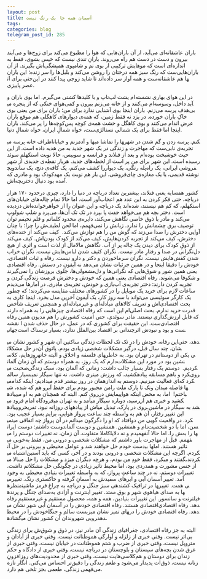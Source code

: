 ```yaml
---
layout: post
title: آسمان همه جا یک‌ رنگ نیست
tags: 
categories: blog
telegram_post_id: 285
---
```

باران عاشقانه‌ای می‌آید، از آن باران‌هایی که هوا را مطبوع می‌کند برای زوج‌ها و می‌آیند بیرون و دست در
دست هم راه می‌روند. بارانِ تندی نیست که خیس بشوی، فقط به اندازه‌ای است که موهایش ترکیبی از بوی 
نم و شامپوی همیشگی‌اش بگیرند. از آن باران‌هایی‌ست که رنگ سبز همه درختان را روشن می‌کند و بلبل‌ها را
سر زنده؛ این باران حتی برای آن‎ها هم عاشقانه‌ست و همه آواز سر داده‌اند تا شاید زوجی پیدا کنند در این 
عصر پاییزی.

در این هوای بهاری نشسته‌ام پشت لپ‌تاپ و با کلیدها کشتی می‌گیرم. اما بوی باران و هوای خنکی که از 
پنجره می‎آید داخل، وسوسه‌ام می‌کنند و از خانه می‌زنم بیرون و کمی بی‌هدف پرسه می‌زنم.
باران اینجا بوی آشنایی ندارد برای من؛ باران برای من یعنی بوی خاکِ باران خورده. در یزد نه فقط زمین، که 
همه‌‌ی دیوارهای کاهگلی هم موقع باران عرض اندام می‌کنند و بوی کاهگل و خشت همه‌ی کوچه 
پس‌کوچه‌ها را پر می‌کند. باران اینجا اما فقط برای یک شمالی نستالژی‌ست، خواه شمالِ ایران، خواه شمالِ 
دنیا.

اطراف خانه پرسه می‎زنم و خیابان‎ها و آدم‎ها را تماشا می‎کنم. پرسه زدن و گم شدن در شهر تجربه‌ی 
نابی‌ست که مهاجرت و زندگی در یک شهر جدید به من هدیه داده است. از این حیث خوشبخت بوده‌ام و 
بعد از فنلاند و فرانسه و سوییس، حالا نوبت استکهلمِ سوئد رسیده است. این شهر برای من پر است از 
لحظه‌های جدید. هربار نقطه‌ی جدیدی از شهر را کشف می‌کنم، یک کافه‌ی دنج، یک ساندویچ‎فروشی ایرانی، 
یک راه‌پله رنگی، یک دیوار نوشته قدیمی، یا یک مغازه‌ی چای‌فروشی. این بار هم نوبت یک مهدکودک بود و 
مادری که آمده بود دنبال دختر‌بچه‌اش.

کشور همسایه یعنی فنلاند، بیشترین تعداد دریاچه در دنیا را دارد، چیزی در‌حدود ۱۷۰ هزار دریاچه. حتی فکر 
کردن به این عدد هم اعجاب‌آور است. اما حالا تمام چاله‌های خیابان‌های استکهلم، که کم هم نیستند، 
شده‌اند یک دریاچه و این عنوان را از خواهرخوانده‌اش دزدیده است. دختر بچه هم می‌خواهد جفت پا بپرد 
در تک تک آن‌ها. می‌پرد و شلپ شولوپ می‌کند و مادر با ذوق خاصی نگاهش می‌کند، دایره‌ی محدود کلماتم
و قلم نحیفم توان توصیف برق چشمانش را ندارد. زبانش را نمی‌فهمم، اما لحن لطیف‌ش را چرا؛ با چنان 
آوایی دخترش را صدا می‌زند که گوش من را هم نوازش می‌کند. 
کیف می‌کند از خنده‌های دخترش، کیف می‌کند از تجربه کردن‌هایش، کیف می‌کند از کودک بودن‌اش. کیف 
می‌کند از ذوقِ کودک برای دیدن یک چاله پر از آب. نگاهش مالامال از لذت است و اثری از هیچ دل‌نگرانی در 
صدا و رفتارِ مادر نیست. نگران کثیف شدن لباس‌هایش نیست. نگران خراب شدن کفش‌هایش نیست. نگران 
سرماخوردن‌ و دکتر و دارو نیست.
رفاه و ثبات اقتصادی، خودش را دقیقا اینجا و در همین جزئیات نشان می‌دهد نه آیفونِ در دستش. رفاه 
اقتصادی یعنی همین شور و شوق‌هایی که ‌نگرانی‌ها و دل‌مشغولی‌ها‌، جلوی بروزشان را نمی‌گیرند و شکوفا 
می‌شوند. رفاه اقتصادی یعنی همین که خودش و دخترش فرصت زندگی کردن و تجربه کردن دارند: دختر 
تجربه‌ی آب‌بازی و خودش، تجربه‌ی مادری.
در آمارها می‌دیدم ساعات لازم برای خرید یک موبایل را در کشورهای مختلف مقایسه می‌کردند؛ که چطور 
یک کارگر سوئیسی می‌تواند با سه روز کار، یک آیفون آخرین مدل بخرد. اینجا کاری به بحث اقتصادی‌اش و 
تعریف کالاهای مبادله‌ای و غیرمبادله‌ای و همچنین تعریف شاخص قدرت خرید ندارم. بحث اصلی‌ام این 
است که رفاه اقتصادی چیزهایی را به همراه دارند که قابل ارزش‌گذاری نیستند. مادر سوئدی، حتی امنیت 
کشورش را هم مدیون همین رفاه اقتصادی‌ست. این حقیقت برای کشوری که در عمل، در حال حذف شدن ا
نقشه جهانی‎ست و بود و نبودش اثرچندانی بر اقتصاد بین‌الملل ندارد، بسیار ترسناک است.

این رفاه، خودش را در تک تک لحظات زندگی ساکنین آن شهر و کشور نشان می‎دهد، حتی در حل 
مشکلات‎شان.
چند سال قبل، درگیر مشکلات شخصی زیادی بودم. پاتوق آن روزهایم، کلاس‎های فلسفه و اخلاق و البته 
خانه‎ی یکی از دوستانم در تهران بود. به خاطر دارم که یک روز، به همراه دوستم که آن زمان آلمان‎نشین بود 
در مورد این مشکلات صحبت می‎کردیم. 
دوستم یک رفتار بسیار جالب داشت: زمانی که آلمان بود، سبک زندگی بسیار سالم‎تری داشت. نه تنها سیگار 
نمی‎کشید، که ورزش می‎کرد و باهم مسابقه پیاده‎روی می‎دادیم: اینکه کدام‎مان در روز بیشتر قدم می‎زنیم. 
دوستم به اندازه‎ای فعالیت می‎کرد که من مجبور بودم برای حفظ آبرو هم که شده، شب‎ها فاصله میدان 
ونک تا پارک ملت را پیاده‎روی کنم. البته که همچنان هم به او می‎باختم! 
اما، به محض اینکه هواپیمایش در فرودگاه امام فرود می‎آمد و به تهران می‎رسید، دوباره سیگار می‎کشید و 
خبری هم از پیاده‎روی‎های روزانه نبود. تفریح‎اش از پیاده‎روی در پارک، تبدیل می‎شد به سیگار در ماشین. این 
تغییر رفتار، آن هم به واسطه چند ساعت پرواز هوایی، برایم بسیار عجیب بود. نمی‎دانم در آن پرواز چه 
اتفاقی می‎افتاد که او را دگرگون می‎کرد. در واقعیت گویی من دو دوست داشتم: دوست ایران‎نشین و دوست
آلمان‎نشین. هم‎نام و هم‎سن، اما با دو شخصیت کاملا متفاوت.
آن زمان، نه تغییرات دوستم را می‎فهمیدم و نه دلایل‎ش را. اما حالا آن‎ها را به خوبی می‎فهمم. قبل از 
مهاجرت باور داشتم که مشکلات شخصی و درونی من، فقط به دست خودم حل خواهند شد و عوامل 
محیطی و بیرونی بر حل آن‎ها بی‎تاثیر هستند. اما اشتباه می‎کردم. اگرچه این مشکلات شخصی و درونی بودند
و در آخر، کسی که باید آستین بالا می‎زد و مشکلات را حل می‎کرد، فقط خودِ من بودم، و هرچه دیگران 
می‎گفتند و می‎کردند، از جنس مشورت و همدردی بود، اما محیط تاثیر زیادی در چگونگی حل مشکلاتم 
داشت.
تغییرات دوستم، نه در چند ساعتِ پرواز، که به واسطه تغییرات بنیادیِ محیطی به وجود می‎آمد. تغییر 
آسمان آبی و ابرهای سفیدش به آسمانِ گرفته و خاکستری رنگ. تغییر منظره‎ی سبز جنگل و دریاچه به چراغِ 
قرمز ماشین‎ها در ترافیک کشنده‎ی همت. تغییر صدای جنگل و پرنده‎ها به صدای هیاهوی شهر و بوق ممتد.
تغییر اینترنت و آزادی به فیلترنت و سانسور.
این تغییرات بنیادین، همه و همه، محصول مستقیم و غیرمستقیمِ رفاه اقتصادی هستند. رفاه اقتصادی 
خودش را در آسمان آبی شهر نشان می‎دهد. رفاه اقتصادی خودش را در محیط‎زیست سالم و جنگل‎های تمیز
نشان می‎دهد. رفاه اقتصادی خودش را در گشاده‎رویی شهروندان آن کشور نشان می‎دهد.

البته به جز رفاه اقتصادی، جغرافیای زندگی آن مادر نیز، در ذوق و شوق‌ش برای زندگی بی‌اثر نیست. وقتی 
خبری از زلزله و آوارگی هموطنانت نیست، وقتی خبری از آبادان و متروپل نیست، وقتی خبری از ضرب و شتم
هموطنانت در خیابان نیست، وقتی خبری از غرق شدن بچه‌های سیستان و بلوچستان در دریاچه نیست، 
وقتی خبری از دادگاه و حکم زندان برای دوستان و هم‌کلاسی‌هایت نیست، وقتی خبری از محدودیت‌های 
روزافزونِ زنانه نیست، ذوق‌ات پدیدار می‌شود و طعم زندگی را دقیق‌تر احساس می‌کنی. انگار تازه می‌فهمی 
زندگی، طعمی بجز تلخی هم دارد.
